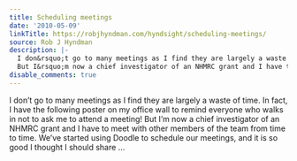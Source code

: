 ```yaml
---
title: Scheduling meetings
date: '2010-05-09'
linkTitle: https://robjhyndman.com/hyndsight/scheduling-meetings/
source: Rob J Hyndman
description: |-
  I don&rsquo;t go to many meetings as I find they are largely a waste of time. In fact, I have the following poster on my office wall to remind everyone who walks in not to ask me to attend a meeting!
  But I&rsquo;m now a chief investigator of an NHMRC grant and I have to meet with other members of the team from time to time. We&rsquo;ve started using Doodle to schedule our meetings, and it is so good I thought I should share ...
disable_comments: true
---
```

I don&rsquo;t go to many meetings as I find they are largely a waste of time. In fact, I have the following poster on my office wall to remind everyone who walks in not to ask me to attend a meeting!
But I&rsquo;m now a chief investigator of an NHMRC grant and I have to meet with other members of the team from time to time. We&rsquo;ve started using Doodle to schedule our meetings, and it is so good I thought I should share ...